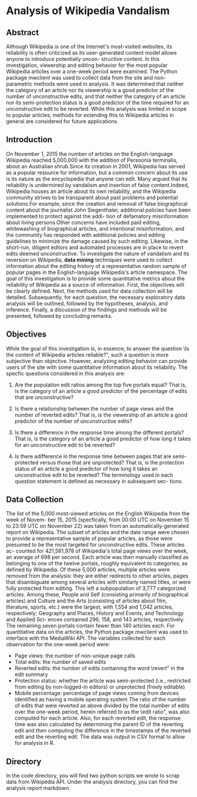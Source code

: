 # Analysis of Wikipedia Vandalism 

## Abstract
Although Wikipedia is one of the Internet's most-visited websites, its reliability is often
criticized as its user-generated content model allows anyone to introduce potentially uncon-
structive content. In this investigation, viewership and editing behavior for the most popular
Wikipedia articles over a one-week period were examined. The Python package mwclient
was used to collect data from the site and non-parametric methods were used in analysis. It
was determined that neither the category of an article nor its viewership is a good predictor
of the number of unconstructive edits, and that neither the category of an article nor its
semi-protection status is a good predictor of the time required for an unconstructive edit
to be reverted. While this analysis was limited in scope to popular articles, methods for
extending this to Wikipedia articles in general are considered for future applications.

## Introduction
On November 1, 2015 the number of articles on the English-language Wikipedia reached
5,000,000 with the addition of Persoonia terminalis, about an Australian shrub.Since its
creation in 2001, Wikipedia has served as a popular resource for information, but a common concern 
about its use is its nature as the encyclopedia that anyone can
edit. Many argued that its reliability is undermined by vandalism and insertion of false
content.Indeed, Wikipedia houses an article about its own reliability, and the Wikipedia
community strives to be transparent about past problems and potential solutions.For
example, since the creation and removal of false biographical content about the journalist
John Siegenthaler, additional policies have been implemented to protect against the addi-
tion of defamatory misinformation about living persons.Other concerns have included
paid editing, whitewashing of biographical articles, and intentional misinformation, and the
community has responded with additional policies and editing guidelines to minimize the
damage caused by such editing. Likewise, in the short-run, diligent editors and automated
processes are in place to revert edits deemed unconstructive.
To investigate the nature of vandalism and its reversion on Wikipedia, **data mining**
techniques were used to collect information about the editing history of a representative
random sample of popular pages in the English-language Wikipedia's article namespace.
The goal of this investigation is to provide some quantitative metrics about the reliability
of Wikipedia as a source of information. First, the objectives will be clearly defined. Next,
the methods used for data collection will be detailed. Subsequently, for each question, the
necessary exploratory data analysis will be outlined, followed by the hypotheses, analysis,
and inference. Finally, a discussion of the findings and methods will be presented, followed
by concluding remarks.

## Objectives
While the goal of this investigation is, in essence, to answer the question \Is the content of
Wikipedia articles reliable?", such a question is more subjective than objective. However,
analyzing editing behavior can provide users of the site with some quantitative information
about its reliability. The specfic questions considered in this analysis are:

1. Are the population edit ratios among the top five portals equal? That is, is the category
of an article a good predictor of the percentage of edits that are unconstructive?

2. Is there a relationship between the number of page views and the number of reverted edits?
That is, is the viewership of an article a good predictor of the number of unconstructive
edits?

3. Is there a difference in the response time among the different portals? That is, is the
category of an article a good predictor of how long it takes for an unconstructive edit to
be reverted?

4. Is there adifference in the response time between pages that are semi-protected versus
those that are unprotected? That is, is the protection status of an article a good predictor
of how long it takes an unconstructive edit to be reverted?
The terminology used in each question statement is defined as necessary in subsequent sec-
tions.

## Data Collection

The list of the 5,000 most-viewed articles on the English Wikipedia from the week of Novem-
ber 15, 2015 (specfically, from 00:00 UTC on November 15 to 23:59 UTC on November 22)
was taken from an automatically-generated report on Wikipedia. The subset of articles
and the date range were chosen to provide a representative sample of popular articles, as
those were presumed to be the most targeted for unconstructive edits. These articles ac-
counted for 421,581,978 of Wikipedia's total page views over the week, an average of 698 per
second. Each article was then manually classified as belonging to one of the twelve portals,
roughly equivalent to categories, as defined by Wikipedia. Of these 5,000 articles, multiple
articles were removed from the analysis: they are either redirects to other articles, pages
that disambiguate among several articles with similarly named titles, or were fully protected
from editing. This left a subpopulation of 3,777 categorized articles. Among these, People
and Self (consisting primarily of biographical articles) and Culture and the Arts (consisting
of articles about film, literature, sports, etc.) were the largest, with 1,554 and 1,042 articles,
respectively; Geography and Places, History and Events, and Technology and Applied Sci-
ences contained 296, 158, and 143 articles, respectively. The remaining seven portals contain
fewer than 140 articles each.
For quantitative data on the articles, the Python package mwclient was used to interface
with the MediaWiki API. The variables collected for each observation for the one-week
period were:

- Page views: the number of non-unique page calls
- Total edits: the number of saved edits
- Reverted edits: the number of edits containing the word \revert" in the edit summary
- Protection status: whether the article was semi-protected (i.e., restricted from editing
by non-logged-in editors) or unprotected (freely editable)
- Mobile percentage: percentage of page views coming from devices identified as having
a mobile operating system
The ratio of the number of edits that were reverted as above divided by the total number
of edits over the one-week period, herein referred to as the \edit ratio", was also computed
for each article. Also, for each reverted edit, the response time was also calculated by
determining the parent ID of the reverting edit and then computing the difference in the
timestamps of the reverted edit and the reverting edit. The data was output in CSV format
to allow for analysis in R.

## Directory
In the code directory, you will find two python scripts we wrote to scrap data from Wikipedia API. Under the analysis directory, you can find the analysis report markdown. 
